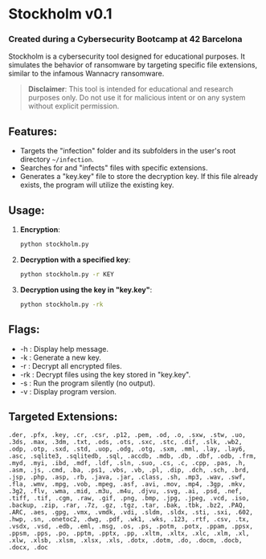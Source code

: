 # Stockholm v0.1 

### Created during a Cybersecurity Bootcamp at 42 Barcelona

Stockholm is a cybersecurity tool designed for educational purposes. It simulates the behavior of ransomware by targeting specific file extensions, similar to the infamous Wannacry ransomware.

> **Disclaimer**: This tool is intended for educational and research purposes only. Do not use it for malicious intent or on any system without explicit permission.

## Features:

- Targets the "infection" folder and its subfolders in the user's root directory `~/infection`.
- Searches for and "infects" files with specific extensions.
- Generates a "key.key" file to store the decryption key. If this file already exists, the program will utilize the existing key.

## Usage:

1. **Encryption**: 
   ```bash
   python stockholm.py
    ```

2. **Decryption with a specified key**:
    ```bash
   python stockholm.py -r KEY
    ```

3. **Decryption using the key in "key.key"**:
    ```bash
   python stockholm.py -rk
    ```

## Flags:
- -h : Display help message.
- -k : Generate a new key.
- -r : Decrypt all encrypted files.
- -rk : Decrypt files using the key stored in "key.key".
- -s : Run the program silently (no output).
- -v : Display program version.

## Targeted Extensions:
```
.der, .pfx, .key, .cr, .csr, .p12, .pem, .od, .o, .sxw, .stw, .uo, .3ds, .max, .3dm, .txt, .ods, .ots, .sxc, .stc, .dif, .slk, .wb2, .odp, .otp, .sxd, .std, .uop, .odg, .otg, .sxm, .mml, .lay, .lay6, .asc, .sqlite3, .sqlitedb, .sql, .accdb, .mdb, .db, .dbf, .odb, .frm, .myd, .myi, .ibd, .mdf, .ldf, .sln, .suo, .cs, .c, .cpp, .pas, .h, .asm, .js, .cmd, .ba, .ps1, .vbs, .vb, .pl, .dip, .dch, .sch, .brd, .jsp, .php, .asp, .rb, .java, .jar, .class, .sh, .mp3, .wav, .swf, .fla, .wmv, .mpg, .vob, .mpeg, .asf, .avi, .mov, .mp4, .3gp, .mkv, .3g2, .flv, .wma, .mid, .m3u, .m4u, .djvu, .svg, .ai, .psd, .nef, .tiff, .tif, .cgm, .raw, .gif, .png, .bmp, .jpg, .jpeg, .vcd, .iso, .backup, .zip, .rar, .7z, .gz, .tgz, .tar, .bak, .tbk, .bz2, .PAQ, .ARC, .aes, .gpg, .vmx, .vmdk, .vdi, .sldm, .sldx, .sti, .sxi, .602, .hwp, .sn, .onetoc2, .dwg, .pdf, .wk1, .wks, .123, .rtf, .csv, .tx, .vsdx, .vsd, .edb, .eml, .msg, .os, .ps, .potm, .potx, .ppam, .ppsx, .ppsm, .pps, .po, .pptm, .pptx, .pp, .xltm, .xltx, .xlc, .xlm, .xl, .xlw, .xlsb, .xlsm, .xlsx, .xls, .dotx, .dotm, .do, .docm, .docb, .docx, .doc

```
